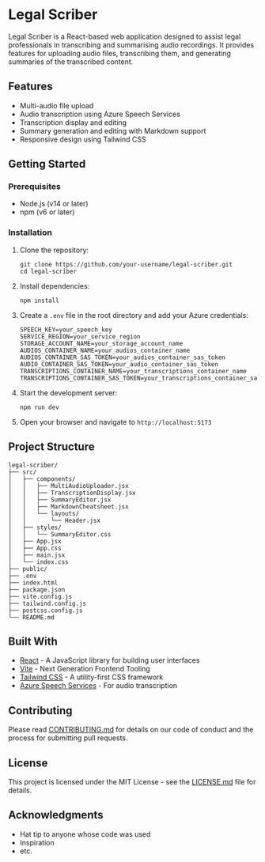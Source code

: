 # Legal Scriber

Legal Scriber is a React-based web application designed to assist legal professionals in transcribing and summarising audio recordings. It provides features for uploading audio files, transcribing them, and generating summaries of the transcribed content.

## Features

- Multi-audio file upload
- Audio transcription using Azure Speech Services
- Transcription display and editing
- Summary generation and editing with Markdown support
- Responsive design using Tailwind CSS

## Getting Started

### Prerequisites

- Node.js (v14 or later)
- npm (v6 or later)

### Installation

1. Clone the repository:

   ```
   git clone https://github.com/your-username/legal-scriber.git
   cd legal-scriber
   ```

2. Install dependencies:

   ```
   npm install
   ```

3. Create a `.env` file in the root directory and add your Azure credentials:

   ```
   SPEECH_KEY=your_speech_key
   SERVICE_REGION=your_service_region
   STORAGE_ACCOUNT_NAME=your_storage_account_name
   AUDIOS_CONTAINER_NAME=your_audios_container_name
   AUDIOS_CONTAINER_SAS_TOKEN=your_audios_container_sas_token
   AUDIO_CONTAINER_SAS_TOKEN=your_audio_container_sas_token
   TRANSCRIPTIONS_CONTAINER_NAME=your_transcriptions_container_name
   TRANSCRIPTIONS_CONTAINER_SAS_TOKEN=your_transcriptions_container_sas_token
   ```

4. Start the development server:

   ```
   npm run dev
   ```

5. Open your browser and navigate to `http://localhost:5173`

## Project Structure

```
legal-scriber/
├── src/
│   ├── components/
│   │   ├── MultiAudioUploader.jsx
│   │   ├── TranscriptionDisplay.jsx
│   │   ├── SummaryEditor.jsx
│   │   ├── MarkdownCheatsheet.jsx
│   │   └── layouts/
│   │       └── Header.jsx
│   ├── styles/
│   │   └── SummaryEditor.css
│   ├── App.jsx
│   ├── App.css
│   ├── main.jsx
│   └── index.css
├── public/
├── .env
├── index.html
├── package.json
├── vite.config.js
├── tailwind.config.js
├── postcss.config.js
└── README.md
```

## Built With

- [React](https://reactjs.org/) - A JavaScript library for building user interfaces
- [Vite](https://vitejs.dev/) - Next Generation Frontend Tooling
- [Tailwind CSS](https://tailwindcss.com/) - A utility-first CSS framework
- [Azure Speech Services](https://azure.microsoft.com/en-us/services/cognitive-services/speech-services/) - For audio transcription

## Contributing

Please read [CONTRIBUTING.md](CONTRIBUTING.md) for details on our code of conduct and the process for submitting pull requests.

## License

This project is licensed under the MIT License - see the [LICENSE.md](LICENSE.md) file for details.

## Acknowledgments

- Hat tip to anyone whose code was used
- Inspiration
- etc.
